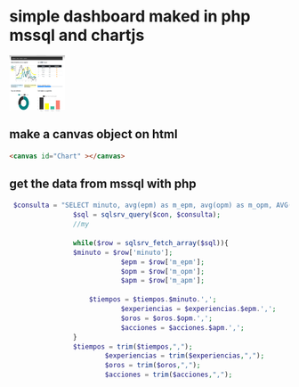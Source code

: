 # simple dashboard maked in php mssql and chartjs

<img align="center" width="100" height="100" src="https://github.com/amenpunk/DashboardPHP/blob/master/cut.png">

## make a canvas object on html
``` html
<canvas id="Chart" ></canvas>
```

## get the data from mssql with php

``` php
 $consulta = "SELECT minuto, avg(epm) as m_epm, avg(opm) as m_opm, AVG(apm) m_apm  from desc_partida group by minuto ";
                $sql = sqlsrv_query($con, $consulta);
                //my
            
                while($row = sqlsrv_fetch_array($sql)){
                $minuto	= $row['minuto'];
                            $epm = $row['m_epm'];
                            $opm = $row['m_opm'];
                            $apm = $row['m_apm'];
                    
                    $tiempos = $tiempos.$minuto.',';
                            $experiencias = $experiencias.$epm.',';
                            $oros = $oros.$opm.',';
                            $acciones = $acciones.$apm.',';
                }
                $tiempos = trim($tiempos,",");
                        $experiencias = trim($experiencias,",");
                        $oros = trim($oros,",");
                        $acciones = trim($acciones,",");
```
